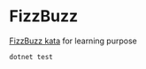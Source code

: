 # FizzBuzz

[FizzBuzz kata](https://codingdojo.org/kata/FizzBuzz/) for learning purpose

`dotnet test`